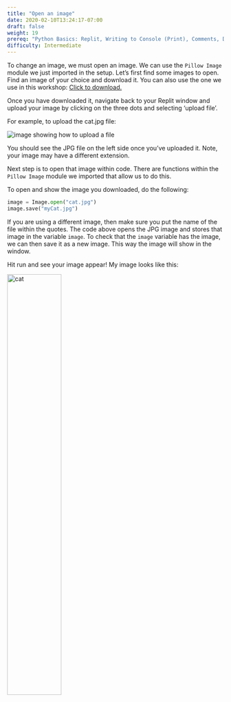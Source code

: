 ```yaml
---
title: "Open an image"
date: 2020-02-10T13:24:17-07:00
draft: false
weight: 19
prereq: "Python Basics: Replit, Writing to Console (Print), Comments, Data Types - Strings, Numbers, Booleans, Variables, Reading from Console, Functions"
difficulty: Intermediate
--- 
```


To change an image, we must open an image. We can use the `Pillow Image` module we just imported in the setup.
Let’s first find some images to open. Find an image of your choice and download it. You can also use the one we use in this workshop: <a href="../media/cat.jpg" download>Click to download.</a>

Once you have downloaded it, navigate back to your Replit window and upload your image by clicking on the three dots and selecting ‘upload file’.  

For example, to upload the cat.jpg file:

![image showing how to upload a file](../media/upload_file.png "image showing how to upload a file")

You should see the JPG file on the left side once you’ve uploaded it. Note, your image may have a different extension.

Next step is to open that image within code. There are functions within the `Pillow Image` module we imported that allow us to do this.

To open and show the image you downloaded, do the following:

```python
image = Image.open("cat.jpg")
image.save("myCat.jpg")
```

If you are using a different image, then make sure you put the name of the file within the quotes. The code above opens the JPG image and stores that image in the variable `image`. To check that the `image` variable has the image, we can then save it as a new image. This way the image will show in the window.

Hit run and see your image appear! My image looks like this:

<img src="../media/cat.jpg" alt="cat" style="width:50%"/>
